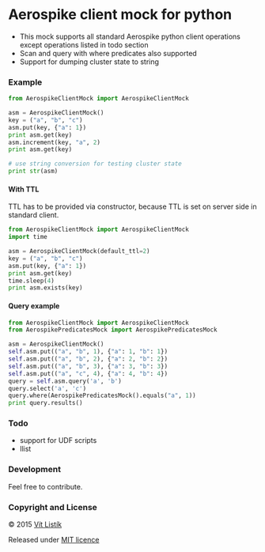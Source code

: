 # Aerospike client mock for python

* This mock supports all standard Aerospike python client operations except operations listed in todo section
* Scan and query with where predicates also supported
* Support for dumping cluster state to string

### Example

```python
from AerospikeClientMock import AerospikeClientMock

asm = AerospikeClientMock()
key = ("a", "b", "c")
asm.put(key, {"a": 1})
print asm.get(key)
asm.increment(key, "a", 2)
print asm.get(key)

# use string conversion for testing cluster state
print str(asm)
```
#### With TTL
TTL has to be provided via constructor, because TTL is set on server side in standard client.

```python
from AerospikeClientMock import AerospikeClientMock
import time

asm = AerospikeClientMock(default_ttl=2)
key = ("a", "b", "c")
asm.put(key, {"a": 1})
print asm.get(key)
time.sleep(4)
print asm.exists(key)
```

#### Query example
```python
from AerospikeClientMock import AerospikeClientMock
from AerospikePredicatesMock import AerospikePredicatesMock

asm = AerospikeClientMock()
self.asm.put(("a", "b", 1), {"a": 1, "b": 1})
self.asm.put(("a", "b", 2), {"a": 2, "b": 2})
self.asm.put(("a", "b", 3), {"a": 3, "b": 3})
self.asm.put(("a", "c", 4), {"a": 4, "b": 4})
query = self.asm.query('a', 'b')
query.select('a', 'c')
query.where(AerospikePredicatesMock().equals("a", 1))
print query.results()
```

### Todo
* support for UDF scripts
* llist

### Development

Feel free to contribute.

### Copyright and License

&copy; 2015 [Vít Listík](http://tivvit.cz)

Released under [MIT licence](https://github.com/tivvit/aerospike-client-mock-python/blob/master/LICENSE)